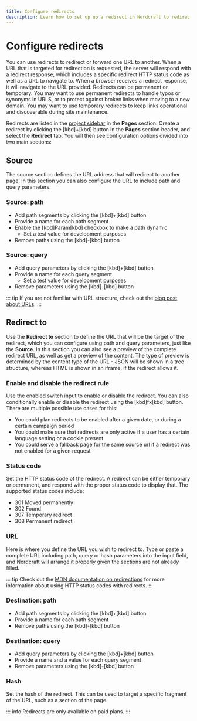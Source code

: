 ```yaml
---
title: Configure redirects
description: Learn how to set up up a redirect in Nordcraft to redirect users from one URL to another.
---
```


# Configure redirects

You can use redirects to redirect or forward one URL to another. When a URL that is targeted for redirection is requested, the server will respond with a redirect response, which includes a specific redirect HTTP status code as well as a URL to navigate to. When a browser receives a redirect response, it will navigate to the URL provided.
Redirects can be permanent or temporary. You may want to use permanent redirects to handle typos or synonyms in URLS, or to protect against broken links when moving to a new domain. You may want to use temporary redirects to keep links operational and discoverable during site maintenance.

Redirects are listed in the [project sidebar](/the-editor/project-sidebar) in the **Pages** section.
Create a redirect by clicking the [kbd]+[kbd] button in the **Pages** section header, and select the **Redirect** tab. You will then see configuration options divided into two main sections:

## Source

The source section defines the URL address that will redirect to another page. In this section you can also configure the URL to include path and query parameters.

### Source: path

- Add path segments by clicking the [kbd]+[kbd] button
- Provide a name for each path segment
- Enable the [kbd]Param[kbd] checkbox to make a path dynamic
  - Set a test value for development purposes
- Remove paths using the [kbd]-[kbd] button

### Source: query

- Add query parameters by clicking the [kbd]+[kbd] button
- Provide a name for each query segment
  - Set a test value for development purposes
- Remove parameters using the [kbd]-[kbd] button

::: tip
If you are not familiar with URL structure, check out the [blog post about URLs](https://blog.nordcraft.com/urls-how-do-they-really-work).
:::

## Redirect to

Use the **Redirect to** section to define the URL that will be the target of the redirect, which you can configure using path and query parameters, just like the **Source**. In this section you can also see a preview of the complete redirect URL, as well as get a preview of the content. The type of preview is determined by the content type of the URL - JSON will be shown in a tree structure, whereas HTML is shown in an iframe, if the redirect allows it.

### Enable and disable the redirect rule

Use the enabled switch input to enable or disable the redirect. You can also conditionally enable or disable the redirect using the [kbd]fx[kbd] button. There are multiple possible use cases for this:

- You could plan redirects to be enabled after a given date, or during a certain campaign period
- You could make sure that redirects are only active if a user has a certain language setting or a cookie present
- You could serve a fallback page for the same source url if a redirect was not enabled for a given request

### Status code

Set the HTTP status code of the redirect. A redirect can be either temporary or permanent, and respond with the proper status code to display that. The supported status codes include:

- 301 Moved permanently
- 302 Found
- 307 Temporary redirect
- 308 Permanent redirect

### URL

Here is where you define the URL you wish to redirect to. Type or paste a complete URL including path, query or hash parameters into the input field, and Nordcraft will arrange it properly given the sections are not already filled.

::: tip
Check out the [MDN documentation on redirections](https://developer.mozilla.org/en-US/docs/Web/HTTP/Guides/Redirections) for more information about using HTTP status codes with redirects.
:::

### Destination: path

- Add path segments by clicking the [kbd]+[kbd] button
- Provide a name for each path segment
- Remove paths using the [kbd]-[kbd] button

### Destination: query

- Add query parameters by clicking the [kbd]+[kbd] button
- Provide a name and a value for each query segment
- Remove parameters using the [kbd]-[kbd] button

### Hash

Set the hash of the redirect. This can be used to target a specific fragment of the URL, such as a section of the page.

::: info
Redirects are only available on paid plans.
:::
